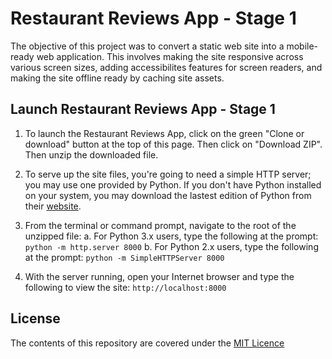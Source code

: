 # Restaurant Reviews App - Stage 1

The objective of this project was to convert a static web site into a mobile-ready web application. This involves making the site responsive across various screen sizes, adding accessibilites features for screen readers, and making the site offline ready by caching site assets. 

## Launch Restaurant Reviews App - Stage 1

1.  To launch the Restaurant Reviews App, click on the green "Clone or download" button at the top of this page. Then click on "Download ZIP". Then unzip the downloaded file. 

2.   To serve up the site files, you're going to need a simple HTTP server; you may use one provided by Python. If you don't have Python installed on your system, you may download the lastest edition of Python from their [website](https://www.python.org).

3.  From the terminal or command prompt, navigate to the root of the unzipped file:
    a.  For Python 3.x users, type the following at the prompt: `python -m http.server 8000`
    b.  For Python 2.x users, type the following at the prompt: `python -m SimpleHTTPServer 8000`

4. With the server running, open your Internet browser and type the following to view the site: `http://localhost:8000`

## License

The contents of this repository are covered under the [MIT Licence](#)